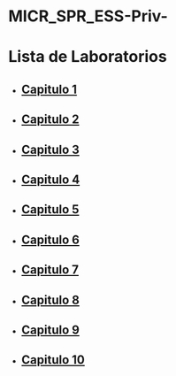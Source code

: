 # MICR_SPR_ESS-Priv-
# Lista de Laboratorios

- ## [Capitulo 1](./Capitulo1/README.md)
- ## [Capitulo 2](./Capitulo2/README.md)
- ## [Capitulo 3](./Capitulo3/README.md)
- ## [Capitulo 4](./Capitulo4/README.md)
- ## [Capitulo 5](./Capitulo5/README.md)
- ## [Capitulo 6](./Capitulo6/README.md)
- ## [Capitulo 7](./Capitulo7/README.md)
- ## [Capitulo 8](./Capitulo8/README.md)
- ## [Capitulo 9](./Capitulo9/README.md)
- ## [Capitulo 10](./Capitulo10/README.md)